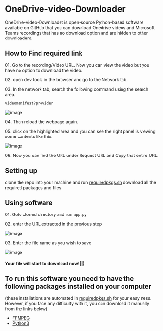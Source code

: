 <h1>OneDrive-video-Downloader</h1>

<p>OneDrive-video-Downloadet is open-source Python-based software available on GitHub that you can download Onedrive videos and Microsoft Teams recordings that has no download option and are hidden to other downloaders.</p>



<h2>How to Find required link</h2>


<p>01. Go to the recording/Video URL. Now you can view the video but you have no option to download the video.</p>
<p>02. open dev tools in the browser and go to the Network tab.</p>
<p>03. In the network tab, search the following command using the search area.

<code>videomanifest?provider</code></p>
![image](https://github.com/virajray/OneDrive-video-Downloader/assets/36956604/1444d28f-e3a0-4ada-9e40-96c13a4ddeff)


<p>04. Then reload the webpage again.</p>

<p>05. click on the highlighted area and you can see the right panel is viewing some contents like this.</p>

![image](https://github.com/virajray/OneDrive-video-Downloader/assets/36956604/f74d6edf-2374-4aba-a5f9-cd88b9f08edf)



<p>06. Now you can find the URL under Request URL and Copy that entire URL.</p>

<h2>Setting up</h2>
<p>clone the repo into your machine and run <a href="requiredpkgs.sh">requiredpkgs.sh</a> download all the required packages and files</p>

<h2>Using software</h2>
<p>01. Goto cloned directory and run <code>app.py</code></p>
<p>02. enter the URL extracted in the previous step </p>

![image](https://github.com/virajray/OneDrive-video-Downloader/assets/36956604/0aea34c5-7506-4db2-9d05-dc18e38a77e8)

<p>03. Enter the file name as you wish to save</p>

![image](https://github.com/virajray/OneDrive-video-Downloader/assets/36956604/e36457b7-925d-483e-92ed-1c1dae0322a5)

<h4>Your file will start to download now!🎉✨</h4>

<h2>To run this software you need to have the following packages installed on your computer</h2>
(these installations are automated in <a href="requiredpkgs.sh">requiredpkgs.sh</a> for your easy ness. However, if you face any difficulty with it, you can download it manually from the links below)
<ul>
<li><a href="https://www.ffmpeg.org/download.html">FFMPEG</a></li>
<li><a href="https://www.python.org/downloads/release/python-3120/">Python3</a></li>
</ul>
